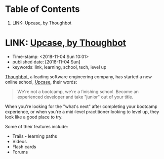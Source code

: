 
# Table of Contents

1.  [LINK: Upcase, by Thoughbot](#orge4e20e0)


<a id="orge4e20e0"></a>

# LINK: [Upcase, by Thoughbot](https://thoughtbot.com/upcase)

-   Time-stamp: <span class="timestamp-wrapper"><span class="timestamp">&lt;2018-11-04 Sun 10:01&gt;</span></span>
-   published date: <span class="timestamp-wrapper"><span class="timestamp">[2018-11-04 Sun]</span></span>
-   keywords: link, learning, school, tech, level up

[Thoughbot](https://thoughtbot.com/upcase), a leading software engineering company, has started a new online school, [Upcase](https://thoughtbot.com/upcase), their words:

> We're not a bootcamp, we're a finishing school. Become an experienced developer and take "junior" out of your title.

When you're looking for the "what's next" after completing your bootcamp experience, or when you're a mid-level practitioner looking to level up, they look like a good place to try.

Some of their features include:

-   Trails - learning paths
-   Videos
-   Flash cards
-   Forums

